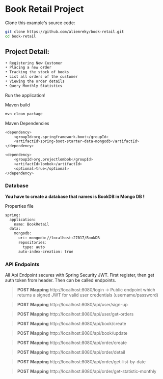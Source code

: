 # Book Retail Project

Clone this example's source code:

```bash
git clone https://github.com/aliemreky/book-retail.git
cd book-retail
```

## Project Detail:
```bash
• Registering New Customer
• Placing a new order
• Tracking the stock of books
• List all orders of the customer
• Viewing the order details
• Query Monthly Statistics
```
Run the application!

Maven build
```bash
mvn clean package
```

Maven Dependencies

```bash
<dependency>
    <groupId>org.springframework.boot</groupId>
    <artifactId>spring-boot-starter-data-mongodb</artifactId>
</dependency>

<dependency>
    <groupId>org.projectlombok</groupId>
    <artifactId>lombok</artifactId>
    <optional>true</optional>
</dependency>
```

### Database

**You have to create a database that names is BookDB in Mongo DB !**

Properties file
```bash
spring:
  application:
    name: BookRetail
  data:
    mongodb:
      uri: mongodb://localhost:27017/BookDB
      repositories:
        type: auto
      auto-index-creation: true
```

### API Endpoints

All Api Endpoint secures with Spring Security JWT.
First register, then get auth token from header. Then can be called endpoints.

> **POST Mapping** http://localhost:8080/login -> Public endpoint which returns a signed JWT for valid user credentials (username/password)

> **POST Mapping** http://localhost:8080/api/user/sign-up

> **POST Mapping** http://localhost:8080/api/user/get-orders

> **POST Mapping** http://localhost:8080/api/book/create

> **POST Mapping** http://localhost:8080/api/book/update

> **POST Mapping** http://localhost:8080/api/order/create

> **POST Mapping** http://localhost:8080/api/order/detail

> **POST Mapping** http://localhost:8080/api/order/get-list-by-date

> **POST Mapping** http://localhost:8080/api/order/get-statistic-monthly